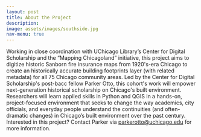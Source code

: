 ```yaml
---
layout: post
title: About the Project
description: 
image: assets/images/southside.jpg
nav-menu: true
---
```


Working in close coordination with UChicago Library’s Center for Digital Scholarship and the “Mapping Chicagoland” initiative, this project aims to digitize historic Sanborn fire insurance maps from 1920's-era Chicago to create an historically accurate building footprints layer (with related metadata) for all 75 Chicago community areas. Led by the Center for Digital Scholarship's post-bacc fellow Parker Otto, this cohort's work will empower next-generation historical scholarship on Chicago's built environment. Researchers will learn applied skills in Python and QGIS in a hands-on, project-focused environment that seeks to change the way academics, city officials, and everyday people understand the continuities (and often-dramatic changes) in Chicago’s built environment over the past century.  Interested in this project?  Contact Parker via parkerotto@uchicago.edu for more information. 


